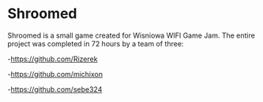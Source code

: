 # Shroomed
Shroomed is a small game created for Wisniowa WIFI Game Jam. The entire project was completed in 72 hours by a team of three: 

-https://github.com/Rizerek

-https://github.com/michixon

-https://github.com/sebe324
